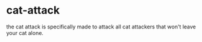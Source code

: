 # cat-attack
the cat attack is specifically made to attack all cat attackers that won't leave your cat alone.
<h1
Protecty your family
</h1
<h2
Protect your future family
</h2
